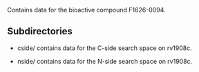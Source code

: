 Contains data for the bioactive compound F1626-0094.

## Subdirectories

- cside/ contains data for the C-side search space on rv1908c.

- nside/ contains data for the N-side search space on rv1908c.

